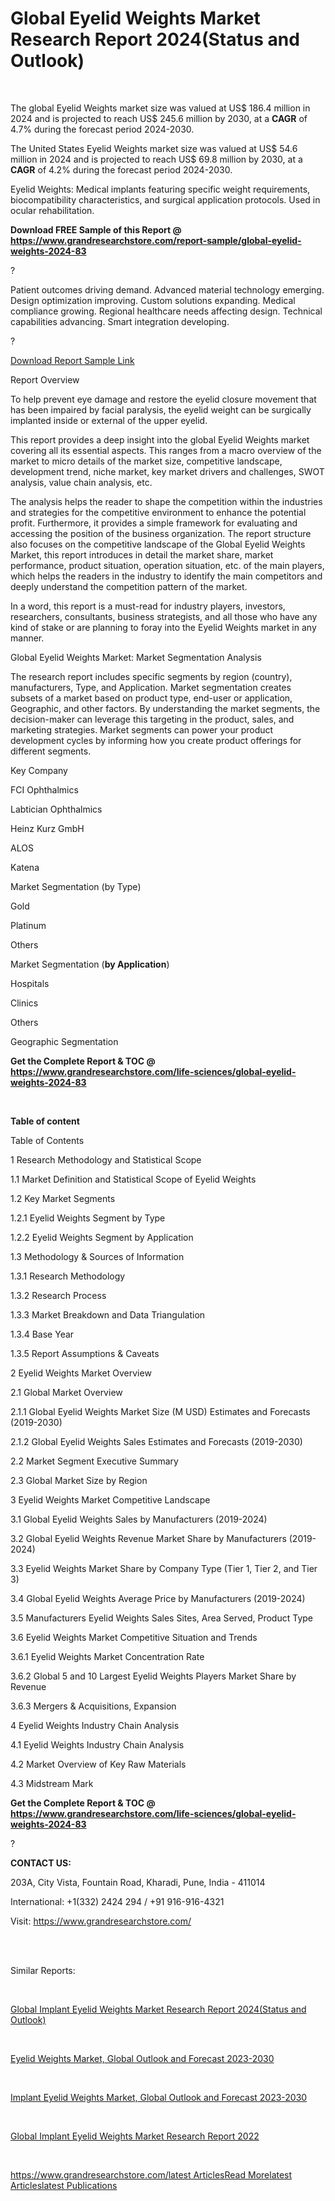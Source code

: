 <h1>Global Eyelid Weights Market Research Report 2024(Status and Outlook)</h1><br/><p>The global Eyelid Weights market size was valued at US$ 186.4 million in 2024 and is projected to reach US$ 245.6 million by 2030, at a <strong>CAGR</strong> of 4.7% during the forecast period 2024-2030.</p>
 
 
 
 <p>The United States Eyelid Weights market size was valued at US$ 54.6 million in 2024 and is projected to reach US$ 69.8 million by 2030, at a <strong>CAGR</strong> of 4.2% during the forecast period 2024-2030.</p>
 
 
 
 <p>Eyelid Weights: Medical implants featuring specific weight requirements, biocompatibility characteristics, and surgical application protocols. Used in ocular rehabilitation.</p>
 
 
 
 <div><b>Download FREE Sample of this Report @ <a href="https://www.grandresearchstore.com/report-sample/global-eyelid-weights-2024-83">https://www.grandresearchstore.com/report-sample/global-eyelid-weights-2024-83</a></b></div>
 
 
 
 <p>? </p>
 
 
 
 <p>Patient outcomes driving demand. Advanced material technology emerging. Design optimization improving. Custom solutions expanding. Medical compliance growing. Regional healthcare needs affecting design. Technical capabilities advancing. Smart integration developing.</p>
 
 
 
 <p>? </p>
 
 
 
 <p><a href="https://www.grandresearchstore.com/mr-admin/report-sample/global-eyelid-weights-2024-83">Download Report Sample Link</a></p>
 
 
 
 <p>Report Overview</p>
 
 
 
 <p>To help prevent eye damage and restore the eyelid closure movement that has been impaired by facial paralysis, the eyelid weight can be surgically implanted inside or external of the upper eyelid.</p>
 
 
 
 <p>This report provides a deep insight into the global Eyelid Weights market covering all its essential aspects. This ranges from a macro overview of the market to micro details of the market size, competitive landscape, development trend, niche market, key market drivers and challenges, SWOT analysis, value chain analysis, etc.</p>
 
 
 
 <p>The analysis helps the reader to shape the competition within the industries and strategies for the competitive environment to enhance the potential profit. Furthermore, it provides a simple framework for evaluating and accessing the position of the business organization. The report structure also focuses on the competitive landscape of the Global Eyelid Weights Market, this report introduces in detail the market share, market performance, product situation, operation situation, etc. of the main players, which helps the readers in the industry to identify the main competitors and deeply understand the competition pattern of the market.</p>
 
 
 
 <p>In a word, this report is a must-read for industry players, investors, researchers, consultants, business strategists, and all those who have any kind of stake or are planning to foray into the Eyelid Weights market in any manner.</p>
 
 
 
 <p>Global Eyelid Weights Market: Market Segmentation Analysis</p>
 
 
 
 <p>The research report includes specific segments by region (country), manufacturers, Type, and Application. Market segmentation creates subsets of a market based on product type, end-user or application, Geographic, and other factors. By understanding the market segments, the decision-maker can leverage this targeting in the product, sales, and marketing strategies. Market segments can power your product development cycles by informing how you create product offerings for different segments.</p>
 
 
 
 <p>Key Company</p>
 
 
 
 <p>FCI Ophthalmics</p>
 
 
 
 <p>Labtician Ophthalmics</p>
 
 
 
 <p>Heinz Kurz GmbH</p>
 
 
 
 <p>ALOS</p>
 
 
 
 <p>Katena</p>
 
 
 
 <p>Market Segmentation (by Type)</p>
 
 
 
 <p>Gold</p>
 
 
 
 <p>Platinum</p>
 
 
 
 <p>Others</p>
 
 
 
 <p>Market Segmentation (<strong>by Application</strong>)</p>
 
 
 
 <p>Hospitals</p>
 
 
 
 <p>Clinics</p>
 
 
 
 <p>Others</p>
 
 
 
 <p>Geographic Segmentation</p>
 
 
 
 <div><b>Get the Complete Report & TOC @ <a href="https://www.grandresearchstore.com/life-sciences/global-eyelid-weights-2024-83">https://www.grandresearchstore.com/life-sciences/global-eyelid-weights-2024-83</a></b></div>
 
 
 
 <p><br />
 
 <b>Table of content</b></p>
 
 
 
 <p>Table of Contents<br />
 
 1 Research Methodology and Statistical Scope<br />
 
 1.1 Market Definition and Statistical Scope of Eyelid Weights<br />
 
 1.2 Key Market Segments<br />
 
 1.2.1 Eyelid Weights Segment by Type<br />
 
 1.2.2 Eyelid Weights Segment by Application<br />
 
 1.3 Methodology & Sources of Information<br />
 
 1.3.1 Research Methodology<br />
 
 1.3.2 Research Process<br />
 
 1.3.3 Market Breakdown and Data Triangulation<br />
 
 1.3.4 Base Year<br />
 
 1.3.5 Report Assumptions & Caveats<br />
 
 2 Eyelid Weights Market Overview<br />
 
 2.1 Global Market Overview<br />
 
 2.1.1 Global Eyelid Weights Market Size (M USD) Estimates and Forecasts (2019-2030)<br />
 
 2.1.2 Global Eyelid Weights Sales Estimates and Forecasts (2019-2030)<br />
 
 2.2 Market Segment Executive Summary<br />
 
 2.3 Global Market Size by Region<br />
 
 3 Eyelid Weights Market Competitive Landscape<br />
 
 3.1 Global Eyelid Weights Sales by Manufacturers (2019-2024)<br />
 
 3.2 Global Eyelid Weights Revenue Market Share by Manufacturers (2019-2024)<br />
 
 3.3 Eyelid Weights Market Share by Company Type (Tier 1, Tier 2, and Tier 3)<br />
 
 3.4 Global Eyelid Weights Average Price by Manufacturers (2019-2024)<br />
 
 3.5 Manufacturers Eyelid Weights Sales Sites, Area Served, Product Type<br />
 
 3.6 Eyelid Weights Market Competitive Situation and Trends<br />
 
 3.6.1 Eyelid Weights Market Concentration Rate<br />
 
 3.6.2 Global 5 and 10 Largest Eyelid Weights Players Market Share by Revenue<br />
 
 3.6.3 Mergers & Acquisitions, Expansion<br />
 
 4 Eyelid Weights Industry Chain Analysis<br />
 
 4.1 Eyelid Weights Industry Chain Analysis<br />
 
 4.2 Market Overview of Key Raw Materials<br />
 
 4.3 Midstream Mark</p>
 
 
 
 <div><b>Get the Complete Report & TOC @ <a href="https://www.grandresearchstore.com/life-sciences/global-eyelid-weights-2024-83">https://www.grandresearchstore.com/life-sciences/global-eyelid-weights-2024-83</a></b></div>
 
 
 
 <p>? </p>
 
 
 
 <p><b>CONTACT US:</b><br />
 
 203A, City Vista, Fountain Road, Kharadi, Pune, India - 411014<br />
 
 International: +1(332) 2424 294 / +91 916-916-4321<br />
 
 Visit: <a href="https://www.grandresearchstore.com/">https://www.grandresearchstore.com/</a><br />
 
 <br />
 
 <br />
 
 Similar Reports:<br />
 
 <br />
 
 <a href="https://www.grandresearchstore.com/life-sciences/global-implant-eyelid-weights-2024-454">Global Implant Eyelid Weights Market Research Report 2024(Status and Outlook)</a><br />
 
 <br />
 
 <a href="https://www.grandresearchstore.com/life-sciences/global-eyelid-weights-forecast-2023-2030-472">Eyelid Weights Market, Global Outlook and Forecast 2023-2030</a><br />
 
 <br />
 
 <a href="https://www.grandresearchstore.com/life-sciences/global-implant-eyelid-weights-forecast-2023-2030-658">Implant Eyelid Weights Market, Global Outlook and Forecast 2023-2030</a><br />
 
 <br />
 
 <a href="https://www.grandresearchstore.com/life-sciences/global-implant-eyelid-weights-2022-947">Global Implant Eyelid Weights Market Research Report 2022</a><br />
 
 <br />
 
 <a href="https://gyeongbokgung.com">https://www.grandresearchstore.com/</a><a href="https://hallyeomaritime.com">latest Articles</a><a href="https://jingwansa.com">Read More</a><a href="https://nguoiviet.jp/">latest Articles</a><a href="https://www.intelmarketresearch.com/">latest Publications</a></p>